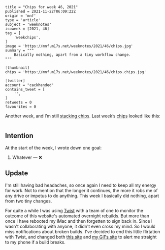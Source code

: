 ```
title = "Chips for week 46, 2021"
published = 2021-11-22T06:09:22Z
origin = 'mnf'
type = 'article'
subject = 'weeknotes'
isoweek = [2021, 46]
tag = [
    'weekchips',
]
image = 'https://mnf.m17s.net/weeknotes/2021/46/chips.jpg'
summary = """
    Basically nothing, apart from a tiny workflow change.
"""

[thumbnail]
chips = 'https://mnf.m17s.net/weeknotes/2021/46/chips.chips.jpg'

[twitter]
account = "cackhanded"
contains_tweet = [
    '',
]
retweets = 0
favourites = 0
```

Another week, and I’m still [stacking chips][chips]. Last week’s
[chips][markers] looked like this:

[chips]: /2020/06/19/my-week-in-poker-chips
[markers]: /2020/08/22/my-weekchips-markers

<p class='image'><img src='https://mnf.m17s.net/weeknotes/2021/46/chips.jpg' alt=''></p>

## Intention

At the start of the week, I wrote down one goal:

1. Whatever — ❌


## Update

I'm still having bad headaches, so once again I need to keep all my energy for
work. Not to mention that the longer it continues, the more it robs me of any
drive or impetus to do anything. This week I basically did nothing, apart from
two tiny changes.

For quite a while I was using [Twist][tw] with a team of one to monitor the
outcome of this website's automated overnight rebuilds. But more than once I
have rebooted my iMac and then forgetten to sign back in. Since I wasn't
collaborating with anyone, it didn't even cross my mind. So I would miss
notifications about broken builds. I've decided to end this little flirtation
with Twist, and changed both [this site][ts] and [my GIFs site][gs] to alert
me straight to my phone if a build breaks.

[tw]: https://twist.com
[ts]: https://github.com/norm/marknormanfrancis.com/commit/9a81e333fdf1af6ecffec9002c3be4460b085769
[gs]: https://github.com/norm/gifs.cackhanded.net/commit/b2e7c0a1fc2d7193fe9b5b12d33b59c3d9486fd9
